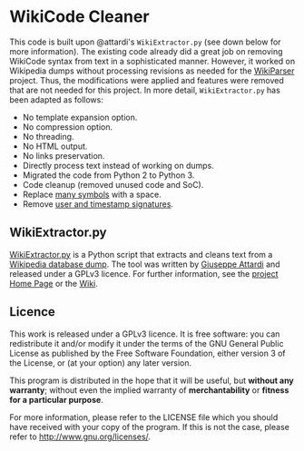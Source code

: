 # WikiCode Cleaner
This code is built upon @attardi's `WikiExtractor.py` (see down below for more information). The existing code already did a great job on removing WikiCode syntax from text in a sophisticated manner. However, it worked on Wikipedia dumps without processing revisions as needed for the [WikiParser](https://github.com/0nse/WikiParser) project. Thus, the modifications were applied and features were removed that are not needed for this project. In more detail, `WikiExtractor.py` has been adapted as follows:

* No template expansion option.
* No compression option.
* No threading.
* No HTML output.
* No links preservation.
* Directly process text instead of working on dumps.
* Migrated the code from Python 2 to Python 3.
* Code cleanup (removed unused code and SoC).
* Replace [many symbols](removeSymbols.py) with a space.
* Remove [user and timestamp signatures](https://en.wikipedia.org/wiki/Wikipedia:Signatures).

## WikiExtractor.py
[WikiExtractor.py](http://medialab.di.unipi.it/wiki/Wikipedia_Extractor) is a Python script that extracts and cleans text from a [Wikipedia database dump](http://download.wikimedia.org/). The tool was written by [Giuseppe Attardi](https://github.com/attardi) and released under a GPLv3 licence. For further information, see the [project Home Page](http://medialab.di.unipi.it/wiki/Wikipedia_Extractor) or the [Wiki](https://github.com/attardi/wikiextractor/wiki).

## Licence
This work is released under a GPLv3 licence. It is free software: you can redistribute it and/or modify it under the terms of the GNU General Public License as published by the Free Software Foundation, either version 3 of the License, or (at your option) any later version.

This program is distributed in the hope that it will be useful, but **without any warranty**; without even the implied warranty of **merchantability** or **fitness for a particular purpose**.

For more information, please refer to the LICENSE file which you should have received with your copy of the program. If this is not the case, please refer to http://www.gnu.org/licenses/.
